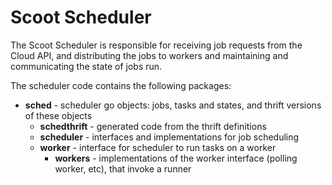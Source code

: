 # Scoot Scheduler

The Scoot Scheduler is responsible for receiving job requests from the Cloud
API, and distributing the jobs to workers and maintaining and communicating
the state of jobs run.

The scheduler code contains the following packages:
* __sched__ - scheduler go objects: jobs, tasks and states, and thrift versions of these objects
  * __schedthrift__ - generated code from the thrift definitions
  * __scheduler__ - interfaces and implementations for job scheduling
  * __worker__ - interface for scheduler to run tasks on a worker
    * __workers__ - implementations of the worker interface (polling worker, etc), that invoke a runner
